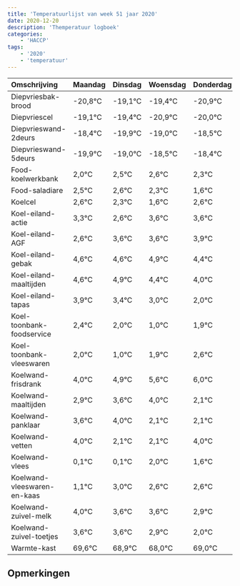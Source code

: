 ```yaml
---
title: 'Temperatuurlijst van week 51 jaar 2020'
date: 2020-12-20
description: 'Themperatuur logboek'
categories:
    - 'HACCP'
tags:
    - '2020'
    - 'temperatuur'
---
```

|Omschrijving|Maandag|Dinsdag|Woensdag|Donderdag|Vrijdag|Zaterdag|Zondag|
|:---|:---|:---|:---|:---|:---|:---|:---|
|Diepvriesbak-brood|-20,8°C|-19,1°C|-19,4°C|-20,9°C|-20,0°C|-19,5°C|-19,4°C|
|Diepvriescel|-19,1°C|-19,4°C|-20,9°C|-20,0°C|-19,5°C|-19,4°C|-19,7°C|
|Diepvrieswand-2deurs|-18,4°C|-19,9°C|-19,0°C|-18,5°C|-18,4°C|-18,7°C|-19,4°C|
|Diepvrieswand-5deurs|-19,9°C|-19,0°C|-18,5°C|-18,4°C|-18,7°C|-19,4°C|-18,4°C|
|Food-koelwerkbank|2,0°C|2,5°C|2,6°C|2,3°C|1,6°C|2,6°C|2,6°C|
|Food-saladiare|2,5°C|2,6°C|2,3°C|1,6°C|2,6°C|2,6°C|2,9°C|
|Koelcel|2,6°C|2,3°C|1,6°C|2,6°C|2,6°C|2,9°C|2,4°C|
|Koel-eiland-actie|3,3°C|2,6°C|3,6°C|3,6°C|3,9°C|3,4°C|3,0°C|
|Koel-eiland-AGF|2,6°C|3,6°C|3,6°C|3,9°C|3,4°C|3,0°C|2,0°C|
|Koel-eiland-gebak|4,6°C|4,6°C|4,9°C|4,4°C|4,0°C|3,0°C|3,9°C|
|Koel-eiland-maaltijden|4,6°C|4,9°C|4,4°C|4,0°C|3,0°C|3,9°C|4,6°C|
|Koel-eiland-tapas|3,9°C|3,4°C|3,0°C|2,0°C|2,9°C|3,6°C|4,0°C|
|Koel-toonbank-foodservice|2,4°C|2,0°C|1,0°C|1,9°C|2,6°C|3,0°C|1,1°C|
|Koel-toonbank-vleeswaren|2,0°C|1,0°C|1,9°C|2,6°C|3,0°C|1,1°C|1,1°C|
|Koelwand-frisdrank|4,0°C|4,9°C|5,6°C|6,0°C|4,1°C|4,1°C|6,0°C|
|Koelwand-maaltijden|2,9°C|3,6°C|4,0°C|2,1°C|2,1°C|4,0°C|3,6°C|
|Koelwand-panklaar|3,6°C|4,0°C|2,1°C|2,1°C|4,0°C|3,6°C|3,6°C|
|Koelwand-vetten|4,0°C|2,1°C|2,1°C|4,0°C|3,6°C|3,6°C|2,9°C|
|Koelwand-vlees|0,1°C|0,1°C|2,0°C|1,6°C|1,6°C|0,9°C|0,0°C|
|Koelwand-vleeswaren-en-kaas|1,1°C|3,0°C|2,6°C|2,6°C|1,9°C|1,0°C|2,0°C|
|Koelwand-zuivel-melk|4,0°C|3,6°C|3,6°C|2,9°C|2,0°C|3,0°C|3,8°C|
|Koelwand-zuivel-toetjes|3,6°C|3,6°C|2,9°C|2,0°C|3,0°C|3,8°C|3,4°C|
|Warmte-kast|69,6°C|68,9°C|68,0°C|69,0°C|69,8°C|69,4°C|69,9°C|

## Opmerkingen



